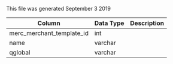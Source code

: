 This file was generated September 3 2019

| Column                    | Data Type | Description |
| ------------------------- | --------- | ----------- |
| merc_merchant_template_id | int       |             |
| name                      | varchar   |             |
| qglobal                   | varchar   |             |